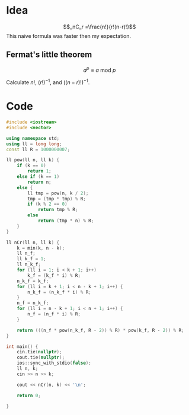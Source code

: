 # Idea
$$_nC_r =\frac{n!}{r!(n-r)!}$$
This naive formula was faster then my expectation.
## Fermat's little theorem
$$a^p\equiv a \text{ mod } p$$

Calculate $n!$, $(r!)^{-1}$, and $((n-r)!)^{-1}$.

# Code
```cpp
#include <iostream>
#include <vector>

using namespace std;
using ll = long long;
const ll R = 1000000007;

ll pow(ll n, ll k) {
    if (k == 0)
        return 1;
    else if (k == 1)
        return n;
    else {
        ll tmp = pow(n, k / 2);
        tmp = (tmp * tmp) % R;
        if (k % 2 == 0)
            return tmp % R;
        else
            return (tmp * n) % R;
    }
}

ll nCr(ll n, ll k) {
    k = min(k, n - k);
    ll n_f;
    ll k_f = 1;
    ll n_k_f;
    for (ll i = 1; i < k + 1; i++)
        k_f = (k_f * i) % R;
    n_k_f = k_f;
    for (ll i = k + 1; i < n - k + 1; i++) {
        n_k_f = (n_k_f * i) % R;
    }
    n_f = n_k_f;
    for (ll i = n - k + 1; i < n + 1; i++) {
        n_f = (n_f * i) % R;
    }

    return (((n_f * pow(n_k_f, R - 2)) % R) * pow(k_f, R - 2)) % R;
}

int main() {
    cin.tie(nullptr);
    cout.tie(nullptr);
    ios::sync_with_stdio(false);
    ll n, k;
    cin >> n >> k;

    cout << nCr(n, k) << '\n';

    return 0;

}
```